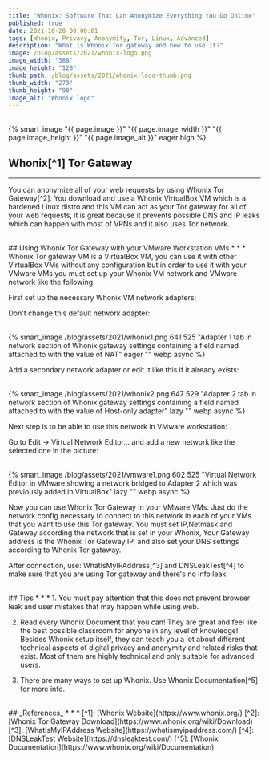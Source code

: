 ```yaml
---
title: "Whonix: Software That Can Anonymize Everything You Do Online"
published: true
date: 2021-10-20 00:00:01
tags: [Whonix, Privacy, Anonymity, Tor, Linux, Advanced]
description: "What is Whonix Tor gateway and how to use it?"
image: /blog/assets/2021/whonix-logo.png
image_width: "388"
image_height: "128"
thumb_path: /blog/assets/2021/whonix-logo-thumb.png
thumb_width: "273"
thumb_height: "90"
image_alt: "Whonix logo"
---
```


<br>
{% smart_image "{{ page.image }}" "{{ page.image_width }}" "{{ page.image_height }}" "{{ page.image_alt }}" eager high %}
<br>

## Whonix[^1] Tor Gateway
* * *
You can anonymize all of your web requests by using Whonix Tor Gateway[^2]. You download and use a Whonix VirtualBox VM which is a hardened Linux distro and this VM can act as your Tor gateway for all of your web requests, it is great because it prevents possible DNS and IP leaks which can happen with most of VPNs and it also uses Tor network.

<br>
## Using Whonix Tor Gateway with your VMware Workstation VMs
* * *
Whonix Tor gateway VM is a VirtualBox VM, you can use it with other VirtualBox VMs without any configuration but in order to use it with your VMware VMs you must set up your Whonix VM network and VMware network like the following:

First set up the necessary Whonix VM network adapters:

Don't change this default network adapter:

<br>
{% smart_image /blog/assets/2021/whonix1.png 641 525 "Adapter 1 tab in network section of Whonix gateway settings containing a field named attached to with the value of NAT" eager "" webp async %}
<br>

Add a secondary network adapter or edit it like this if it already exists:

<br>
{% smart_image /blog/assets/2021/whonix2.png 647 529 "Adapter 2 tab in network section of Whonix gateway settings containing a field named attached to with the value of Host-only adapter" lazy "" webp async %}
<br>

Next step is to be able to use this network in VMware workstation:

Go to Edit -> Virtual Network Editor... and add a new network like the selected one in the picture:

<br>
{% smart_image /blog/assets/2021/vmware1.png 602 525 "Virtual Network Editor in VMware showing a network bridged to Adapter 2 which was previously added in VirtualBox" lazy "" webp async %}
<br>

Now you can use Whonix Tor Gateway in your VMware VMs. Just do the network config necessary to connect to this network in each of your VMs that you want to use this Tor gateway. You must set IP,Netmask and Gateway according the network that is set in your Whonix, Your Gateway address is the Whonix Tor Gateway IP, and also set your DNS settings according to Whonix Tor gateway.

After connection, use: WhatIsMyIPAddress[^3] and DNSLeakTest[^4] to make sure that you are using Tor gateway and there's no info leak.

<br>
## Tips
* * *
1. You must pay attention that this does not prevent browser leak and user mistakes that may happen while using web.

2. Read every Whonix Document that you can! They are great and feel like the best possible classroom for anyone in any level of knowledge! Besides Whonix setup itself, they can teach you a lot about different technical aspects of digital privacy and anonymity and related risks that exist. Most of them are highly technical and only suitable for advanced users.

3. There are many ways to set up Whonix. Use Whonix Documentation[^5] for more info.  

<br>
## _References_
* * *
[^1]: [Whonix Website](https://www.whonix.org/)
[^2]: [Whonix Tor Gateway Download](https://www.whonix.org/wiki/Download)
[^3]: [WhatIsMyIPAddress Website](https://whatismyipaddress.com/)
[^4]: [DNSLeakTest Website](https://dnsleaktest.com/)
[^5]: [Whonix Documentation](https://www.whonix.org/wiki/Documentation)
